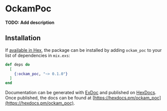 # OckamPoc

**TODO: Add description**

## Installation

If [available in Hex](https://hex.pm/docs/publish), the package can be installed
by adding `ockam_poc` to your list of dependencies in `mix.exs`:

```elixir
def deps do
  [
    {:ockam_poc, "~> 0.1.0"}
  ]
end
```

Documentation can be generated with [ExDoc](https://github.com/elixir-lang/ex_doc)
and published on [HexDocs](https://hexdocs.pm). Once published, the docs can
be found at [https://hexdocs.pm/ockam_poc](https://hexdocs.pm/ockam_poc).

